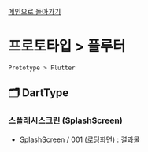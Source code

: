 
[메인으로 돌아가기](/README.md)

# 프로토타입 > 플루터 
```
Prototype > Flutter
```

## :card_index_dividers: DartType
### 스플래시스크린 (SplashScreen)
- SplashScreen / 001 (로딩화면) : [결과물](/Prototype-Flutter/DartType-SplashScreen-001.md)
